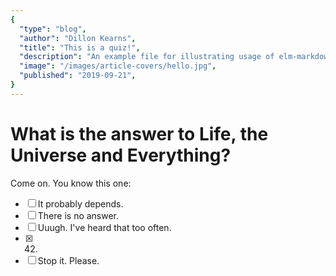 ```yaml
---
{
  "type": "blog",
  "author": "Dillon Kearns",
  "title": "This is a quiz!",
  "description": "An example file for illustrating usage of elm-markdown for interactive content",
  "image": "/images/article-covers/hello.jpg",
  "published": "2019-09-21",
}
---
```


# What is the answer to Life, the Universe and Everything?

Come on. You know this one:
<answers id="the-answer">
* [ ] It probably depends.
* [ ] There is no answer.
* [ ] Uuugh. I've heard that too often.
* [X] 42.
* [ ] Stop it. Please.
</answers>
